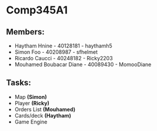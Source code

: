 # Comp345A1

## Members:
- Haytham Hnine - 40128181 - haythamh5  
- Simon Foo - 40208987 - sfhelmet
- Ricardo Caucci - 40248182 - Ricky2203
- Mouhamed Boubacar Diane - 40089430 - MomooDiane


## Tasks:

- Map **(Simon)**  
- Player **(Ricky)**  
- Orders List **(Mouhamed)**
- Cards/deck **(Haytham)**  
- Game Engine
